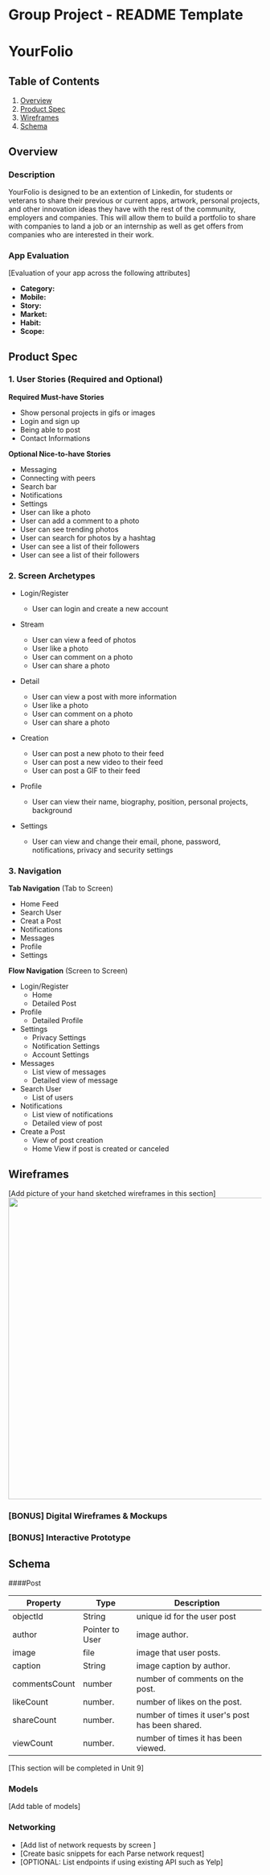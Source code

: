 Group Project - README Template
===

# YourFolio

## Table of Contents
1. [Overview](#Overview)
1. [Product Spec](#Product-Spec)
1. [Wireframes](#Wireframes)
2. [Schema](#Schema)

## Overview
### Description
YourFolio is designed to be an extention of Linkedin, for students or veterans to share their previous or current apps, artwork, personal projects, and other innovation ideas they have with the rest of the community, employers and companies. This will allow them to build a portfolio to share with companies to land a job or an internship as well as get offers from companies who are interested in their work.

### App Evaluation
[Evaluation of your app across the following attributes]
- **Category:**
- **Mobile:**
- **Story:**
- **Market:**
- **Habit:**
- **Scope:**

## Product Spec

### 1. User Stories (Required and Optional)

**Required Must-have Stories**

* Show personal projects in gifs or images
* Login and sign up
* Being able to post
* Contact Informations

**Optional Nice-to-have Stories**

* Messaging
* Connecting with peers
* Search bar
* Notifications
* Settings
* User can like a photo
* User can add a comment to a photo
* User can see trending photos
* User can search for photos by a hashtag
* User can see a list of their followers
* User can see a list of their followers

### 2. Screen Archetypes

* Login/Register
  * User can login and create a new account
* Stream
   * User can view a feed of photos
   * User like a photo
   * User can comment on a photo
   * User can share a photo
 * Detail
   * User can view a post with more information
   * User like a photo
   * User can comment on a photo
   * User can share a photo
   
* Creation
   * User can post a new photo to their feed
   * User can post a new video to their feed
   * User can post a GIF to their feed
* Profile
   * User can view their name, biography, position, personal projects, background
* Settings
   * User can view and change their email, phone, password, notifications, privacy and security settings

### 3. Navigation

**Tab Navigation** (Tab to Screen)

* Home Feed
* Search User
* Creat a Post
* Notifications
* Messages
* Profile
* Settings

**Flow Navigation** (Screen to Screen)

* Login/Register
   * Home 
   * Detailed Post
* Profile
   * Detailed Profile
* Settings
   * Privacy Settings
   * Notification Settings
   * Account Settings
* Messages 
   * List view of messages
   * Detailed view of message
* Search User
   * List of users
* Notifications
   * List view of notifications
   * Detailed view of post
* Create a Post
   * View of post creation
   * Home View if post is created or canceled
   

## Wireframes
[Add picture of your hand sketched wireframes in this section]
<img src="http://g.recordit.co/tYMiuTLnKR.gif" width=600>

### [BONUS] Digital Wireframes & Mockups


### [BONUS] Interactive Prototype

## Schema 

####Post

| Property      | Type          | Description |
| ------------- | ------------- | ------------- |
| objectId      | String        | unique id for the user post |
| author        | Pointer to User  | image author. |
| image         | file          | image that user posts. |
| caption       | String  |  image caption by author. |
| commentsCount | number  |  number of comments on the post. |
| likeCount     | number. |  number of likes on the post. |
| shareCount    | number. |  number of times it user's post has been shared. |
| viewCount     | number. |  number of times it has been viewed. |


[This section will be completed in Unit 9]
### Models
[Add table of models]
### Networking
- [Add list of network requests by screen ]
- [Create basic snippets for each Parse network request]
- [OPTIONAL: List endpoints if using existing API such as Yelp]
